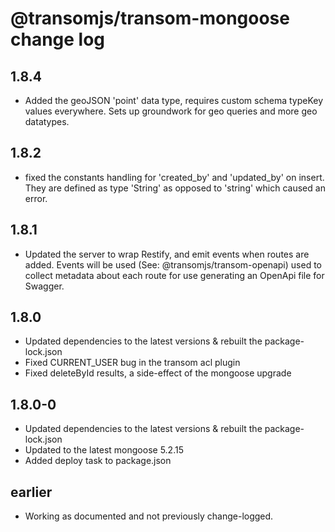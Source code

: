 # @transomjs/transom-mongoose change log

## 1.8.4
- Added the geoJSON 'point' data type, requires custom schema typeKey values everywhere. Sets up groundwork for geo queries and more geo datatypes.

## 1.8.2
- fixed the constants handling for 'created_by' and 'updated_by' on insert. They are defined as type 'String' as opposed to 'string' which caused an error.

## 1.8.1
- Updated the server to wrap Restify, and emit events when routes are added. Events will be used (See: @transomjs/transom-openapi) used to collect metadata about each route for use generating an OpenApi file for Swagger.

## 1.8.0
- Updated dependencies to the latest versions & rebuilt the package-lock.json
- Fixed CURRENT_USER bug in the transom acl plugin
- Fixed deleteById results, a side-effect of the mongoose upgrade

## 1.8.0-0
- Updated dependencies to the latest versions & rebuilt the package-lock.json
- Updated to the latest mongoose 5.2.15
- Added deploy task to package.json

## earlier
- Working as documented and not previously change-logged.
